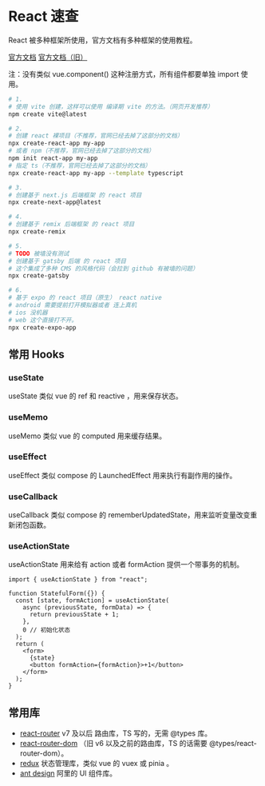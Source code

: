 # React 速查

React 被多种框架所使用，官方文档有多种框架的使用教程。

[官方文档](https://react.dev/learn/creating-a-react-app)
[官方文档（旧）](https://github.com/facebook/create-react-app)

注：没有类似 vue.component() 这种注册方式，所有组件都要单独 import 使用。

```bash
# 1.
# 使用 vite 创建，这样可以使用 编译期 vite 的方法。（网页开发推荐）
npm create vite@latest

# 2.
# 创建 react 裸项目（不推荐，官网已经去掉了这部分的文档）
npx create-react-app my-app
# 或者 npm（不推荐，官网已经去掉了这部分的文档）
npm init react-app my-app
# 指定 ts（不推荐，官网已经去掉了这部分的文档）
npx create-react-app my-app --template typescript

# 3.
# 创建基于 next.js 后端框架 的 react 项目
npx create-next-app@latest

# 4.
# 创建基于 remix 后端框架 的 react 项目
npx create-remix

# 5.
# TODO 被墙没有测试
# 创建基于 gatsby 后端 的 react 项目
# 这个集成了多种 CMS 的风格代码（会拉到 github 有被墙的问题）
npx create-gatsby

# 6.
# 基于 expo 的 react 项目（原生） react native
# android 需要提前打开模拟器或者 连上真机
# ios 没机器
# web 这个直接打不开。
npx create-expo-app
```

## 常用 Hooks

### useState

useState 类似 vue 的 ref 和 reactive ，用来保存状态。

### useMemo

useMemo 类似 vue 的 computed 用来缓存结果。

### useEffect

useEffect 类似 compose 的 LaunchedEffect 用来执行有副作用的操作。

### useCallback

useCallback 类似 compose 的 rememberUpdatedState，用来监听变量改变重新闭包函数。

### useActionState

useActionState 用来给有 action 或者 formAction 提供一个带事务的机制。

```tsx
import { useActionState } from "react";

function StatefulForm({}) {
  const [state, formAction] = useActionState(
    async (previousState, formData) => {
      return previousState + 1;
    },
    0 // 初始化状态
  );
  return (
    <form>
      {state}
      <button formAction={formAction}>+1</button>
    </form>
  );
}
```

## 常用库

- [react-router](https://github.com/remix-run/react-router) v7 及以后 路由库，TS 写的，无需 @types 库。
- [react-router-dom](https://github.com/remix-run/react-router) （旧 v6 以及之前的路由库，TS 的话需要 @types/react-router-dom）。
- [redux](https://github.com/reduxjs/redux) 状态管理库，类似 vue 的 vuex 或 pinia 。
- [ant design](https://github.com/ant-design/ant-design) 阿里的 UI 组件库。
